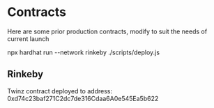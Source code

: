 # Contracts

Here are some prior production contracts, modify to suit the needs of current launch


npx hardhat run --network rinkeby ./scripts/deploy.js


## Rinkeby
Twinz contract deployed to address: 0xd74c23baf271C2dc7de316Cdaa6A0e545Ea5b622
